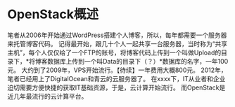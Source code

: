 # OpenStack概述
笔者从2006年开始通过WordPress搭建个人博客，所以，每年都需要一个服务器来托管博客代码。
记得最开始，跟几十个人一起共享一台服务器，当时称为“共享主机”，每个人仅仅给了一个FTP的账号，将博客代码上传到一个叫做Upload的目录下，*将博客数据库上传到一个叫Data的目录下（？）*数据库的名字，一年100元。
大约到了2009年，VPS开始流行。【待续】一年费用大概800元。
2012年，笔者已经用上了DigitalOcean和青云的云服务器了。
在xxxx下，IT从业者和企业迫切需要方便快捷的获取IT基础资源，于是，云计算开始流行。
而OpenStack是近几年最流行的云计算平台。



